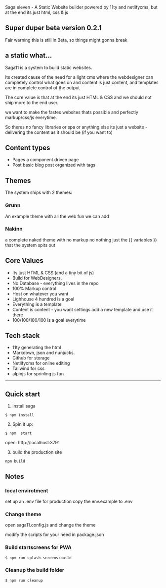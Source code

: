 Saga eleven - A Static Website builder powered by 11ty and netlifycms, but at the end its just html, css & js

## Super duper beta version 0.2.1

Fair warning this is still in Beta, so things might gonna break



## a static what...

Saga11 is a system to build static websites.

Its created cause of the need for a light cms where the webdesigner can completely control what goes on and content is just content, and templates are in complete control of the output

The core value is that at the end its just HTML & CSS and we should not ship more to the end user.

we want to make the fastes websites thats possible and perfectly markup/css/js everytime.

So theres no fancy libraries or spa or anything else its just a website - delivering the content as it should be (if you want to)

## Content types

- Pages a component driven page
- Post basic blog post organized with tags

## Themes

The system ships with 2 themes:

### Grunn

An example theme with all the web fun we can add

### Nakinn

a complete naked theme with no markup no nothing just the {{ variables }} that the system spits out

## Core Values

- Its just HTML & CSS (and a tiny bit of js)
- Build for WebDesigners.
- No Database - everything lives in the repo
- 100% Markup control
- Host on whatever you want
- Lighhouse 4 hundred is a goal
- Everything is a template
- Content is content - you want settings add a new template and use it there
- 100/100/100/100 is a goal everytime

## Tech stack

- 11ty generating the html
- Markdown, json and nunjucks.
- Github for storage
- Netlifycms for online editing
- Tailwind for css
- alpinjs for sprinling js fun

---

## Quick start

1. install saga

```
$ npm install
```

2. Spin it up:

```
$ npm  start
```

open: http://localhost:3791

3. build the production site

```
npm build
```

## Notes

### local envirotment

set up an .env file for production copy the env.example to .env

### Change theme

open saga11.config.js and change the theme

modify the scripts for your need in package.json

### Build startscreens for PWA

```
$ npm run splash-screens:build
```

### Cleanup the build folder

```
$ npm run cleanup
```
